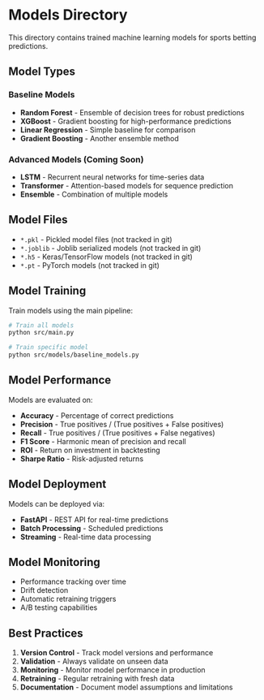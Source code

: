 # Models Directory

This directory contains trained machine learning models for sports betting predictions.

## Model Types

### Baseline Models
- **Random Forest** - Ensemble of decision trees for robust predictions
- **XGBoost** - Gradient boosting for high-performance predictions
- **Linear Regression** - Simple baseline for comparison
- **Gradient Boosting** - Another ensemble method

### Advanced Models (Coming Soon)
- **LSTM** - Recurrent neural networks for time-series data
- **Transformer** - Attention-based models for sequence prediction
- **Ensemble** - Combination of multiple models

## Model Files

- `*.pkl` - Pickled model files (not tracked in git)
- `*.joblib` - Joblib serialized models (not tracked in git)
- `*.h5` - Keras/TensorFlow models (not tracked in git)
- `*.pt` - PyTorch models (not tracked in git)

## Model Training

Train models using the main pipeline:

```bash
# Train all models
python src/main.py

# Train specific model
python src/models/baseline_models.py
```

## Model Performance

Models are evaluated on:
- **Accuracy** - Percentage of correct predictions
- **Precision** - True positives / (True positives + False positives)
- **Recall** - True positives / (True positives + False negatives)
- **F1 Score** - Harmonic mean of precision and recall
- **ROI** - Return on investment in backtesting
- **Sharpe Ratio** - Risk-adjusted returns

## Model Deployment

Models can be deployed via:
- **FastAPI** - REST API for real-time predictions
- **Batch Processing** - Scheduled predictions
- **Streaming** - Real-time data processing

## Model Monitoring

- Performance tracking over time
- Drift detection
- Automatic retraining triggers
- A/B testing capabilities

## Best Practices

1. **Version Control** - Track model versions and performance
2. **Validation** - Always validate on unseen data
3. **Monitoring** - Monitor model performance in production
4. **Retraining** - Regular retraining with fresh data
5. **Documentation** - Document model assumptions and limitations
